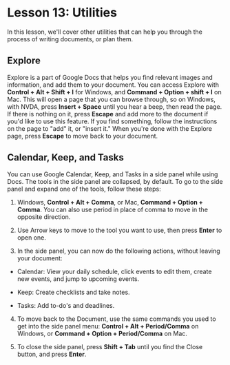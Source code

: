 # Lesson 13: Utilities

In this lesson, we'll cover other utilities that can help you through the process of writing documents, or plan them.

## Explore

Explore is a part of Google Docs that helps you find relevant images and information, and add them to your document. You can access Explore with **Control + Alt + Shift + I** for Windows, and **Command + Option + shift + I** on Mac. This will open a page that you can browse through, so on Windows, with NVDA, press **Insert + Space** until you hear a beep, then read the page. If there is nothing on it, press **Escape** and add more to the document if you'd like to use this feature. If you find something, follow the instructions on the page to "add" it, or "insert it." When you're done with the Explore page, press **Escape** to move back to your document.

## Calendar, Keep, and Tasks

You can use Google Calendar, Keep, and Tasks in a side panel while using Docs. The tools in the side panel are collapsed, by default. To go to the side panel and expand one of the tools, follow these steps:

1. Windows, **Control + Alt + Comma**, or Mac, **Command + Option + Comma**. You can also use period in place of comma to move in the opposite direction.

2. Use Arrow keys to move to the tool you want to use, then press **Enter** to open one.

3. In the side panel, you can now do the following actions, without leaving your document:

  - Calendar: View your daily schedule, click events to edit them, create new events, and jump to upcoming events.

  - Keep: Create checklists and take notes.

  - Tasks: Add to-do's and deadlines.

4. To move back to the Document, use the same commands you used to get into the side panel menu: **Control + Alt + Period/Comma** on Windows, or **Command + Option + Period/Comma** on Mac.

5. To close the side panel, press **Shift + Tab** until you find the Close button, and press **Enter**.
